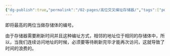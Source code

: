 ```yaml
---
{"dg-publish":true,"permalink":"/02-pages/高位交叉编址存储器/","tags":["personal/blog","计算机组成原理"]}
---
```


即将最高的两位当做存储体的编号。

由于存储器需要刷新时间并且这种编址方式，相邻的地址位于相同的存储体中，所以，当我们连续访问地址的时候，必须要等待刷新完毕才能再次访问，这就导致了时间的浪费的。